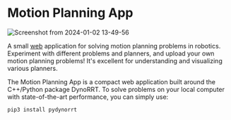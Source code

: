 # Motion Planning App


![Screenshot from 2024-01-02 13-49-56](https://github.com/quimortiz/motion_planning_app/assets/32126190/65b863de-4514-4f96-b34b-104ad559e549)

A small [web](https://quimortiz.pythonanywhere.com/) application for solving motion planning problems in robotics. Experiment with different problems and planners, and upload your own motion planning problems! It's excellent for understanding and visualizing various planners.

The Motion Planning App is a compact web application built around the C++/Python package DynoRRT. To solve problems on your local computer with state-of-the-art performance, you can simply use:


```
pip3 install pydynorrt
```
